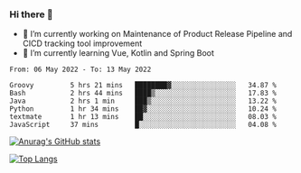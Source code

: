 ### Hi there 👋

- 🔭 I’m currently working on Maintenance of Product Release Pipeline and CICD tracking tool improvement
- 🌱 I’m currently learning Vue, Kotlin and Spring Boot

<!--START_SECTION:waka-->

```text
From: 06 May 2022 - To: 13 May 2022

Groovy         5 hrs 21 mins   ████████▓░░░░░░░░░░░░░░░░   34.87 %
Bash           2 hrs 44 mins   ████▒░░░░░░░░░░░░░░░░░░░░   17.83 %
Java           2 hrs 1 min     ███▒░░░░░░░░░░░░░░░░░░░░░   13.22 %
Python         1 hr 34 mins    ██▓░░░░░░░░░░░░░░░░░░░░░░   10.24 %
textmate       1 hr 13 mins    ██░░░░░░░░░░░░░░░░░░░░░░░   08.03 %
JavaScript     37 mins         █░░░░░░░░░░░░░░░░░░░░░░░░   04.08 %
```

<!--END_SECTION:waka-->

[![Anurag's GitHub stats](https://github-readme-stats.vercel.app/api?username=yunhao981&show_icons=true&theme=solarized-dark)](https://github.com/anuraghazra/github-readme-stats)

[![Top Langs](https://github-readme-stats.vercel.app/api/top-langs/?username=yunhao981&theme=solarized-dark&layout=compact)](https://github.com/anuraghazra/github-readme-stats)

<!--
**yunhao981/yunhao981** is a ✨ _special_ ✨ repository because its `README.md` (this file) appears on your GitHub profile.

Here are some ideas to get you started:

- 🔭 I’m currently working on Maintenance of Release Pipeline and CICD tracking tool improvement
- 🌱 I’m currently learning Vue, Kotlin and Spring Boot
- 👯 I’m looking to collaborate on ...
- 🤔 I’m looking for help with ...
- 💬 Ask me about ...
- 📫 How to reach me: ...
- 😄 Pronouns: ...
- ⚡ Fun fact: ...
-->


